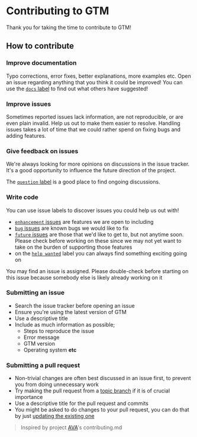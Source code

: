 # Contributing to GTM

Thank you for taking the time to contribute to GTM!

## How to contribute

### Improve documentation

Typo corrections, error fixes, better explanations, more examples etc. Open an issue regarding anything that you think it could be improved! You can use the [`docs` label](https://github.com/danobot/gitlab_task_manager/issues/labels) to find out what others have suggested!

### Improve issues

Sometimes reported issues lack information, are not reproducible, or are even plain invalid. Help us out to make them easier to resolve. Handling issues takes a lot of time that we could rather spend on fixing bugs and adding features.

### Give feedback on issues

We're always looking for more opinions on discussions in the issue tracker. It's a good opportunity to influence the future direction of the project.

The [`question` label](https://github.com/danobot/gitlab_task_manager/issues/labels/question) is a good place to find ongoing discussions.

### Write code

You can use issue labels to discover issues you could help us out with!

- [`enhancement` issues](https://github.com/danobot/gitlab_task_manager/issues/labels/enhancement) are features we are open to including
- [`bug` issues](https://github.com/danobot/gitlab_task_manager/issues/labels/bug) are known bugs we would like to fix
- [`future` issues](https://github.com/danobot/gitlab_task_manager/issues/labels/future) are those that we'd like to get to, but not anytime soon. Please check before working on these since we may not yet want to take on the burden of supporting those features
- on the [`help wanted`](https://github.com/danobot/gitlab_task_manager/issues/labels/help%20wanted) label you can always find something exciting going on

You may find an issue is assigned. Please double-check before starting on this issue because somebody else is likely already working on it


### Submitting an issue

- Search the issue tracker before opening an issue
- Ensure you're using the latest version of GTM
- Use a descriptive title
- Include as much information as possible;
  - Steps to reproduce the issue
  - Error message
  - GTM version
  - Operating system **etc**

### Submitting a pull request

- Non-trivial changes are often best discussed in an issue first, to prevent you from doing unnecessary work
- Try making the pull request from a [topic branch](https://github.com/dchelimsky/rspec/wiki/Topic-Branches) if it is of crucial importance
- Use a descriptive title for the pull request and commits
- You might be asked to do changes to your pull request, you can do that by just [updating the existing one](https://github.com/RichardLitt/docs/blob/master/amending-a-commit-guide.md)

> Inspired by project [AVA](https://github.com/avajs/ava/blob/master/contributing.md)'s contributing.md